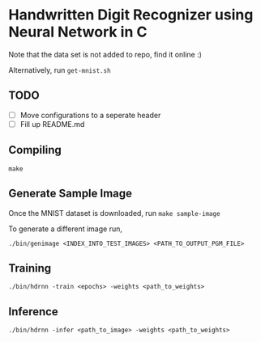 # Handwritten Digit Recognizer using Neural Network in C

Note that the data set is not added to repo, find it online :)

Alternatively, run `get-mnist.sh`

## TODO

- [ ] Move configurations to a seperate header
- [ ] Fill up README.md

## Compiling

`make`

## Generate Sample Image

Once the MNIST dataset is downloaded, run `make sample-image`

To generate a different image run,

```
./bin/genimage <INDEX_INTO_TEST_IMAGES> <PATH_TO_OUTPUT_PGM_FILE>
```

## Training

`./bin/hdrnn -train <epochs> -weights <path_to_weights>`

## Inference

`./bin/hdrnn -infer <path_to_image> -weights <path_to_weights>`

